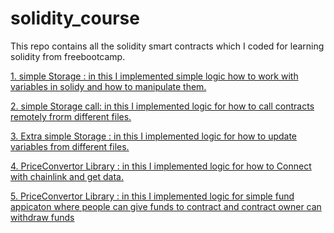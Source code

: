 # solidity_course
This repo contains all the solidity smart contracts which I coded for learning solidity from freebootcamp.

<a href="https://github.com/suryaadev/solidity_c/blob/master/contracts/SimpleStorage.sol"> 1. simple Storage : in this I implemented simple logic how to work with variables in solidy and how to manipulate them.</a>

<a href="https://github.com/suryaadev/solidity_c/blob/master/contracts/StorageFactory.sol"> 2. simple Storage call: in this I implemented logic for how to call contracts remotely frorm different files.</a>

<a href="https://github.com/suryaadev/solidity_c/blob/master/contracts/ExtraStorage.sol"> 3. Extra simple Storage : in this I implemented logic for how to update variables from different files.</a>

<a href="https://github.com/suryaadev/solidity_c/blob/master/contracts/PriceConvertor.sol"> 4. PriceConvertor Library : in this I implemented logic for how to Connect with chainlink and get data.</a>

<a href="https://github.com/suryaadev/solidity_c/blob/master/contracts/Fundme.sol"> 5. PriceConvertor Library : in this I implemented logic for simple fund appicaton where people can give funds to contract and contract owner can withdraw funds</a>





